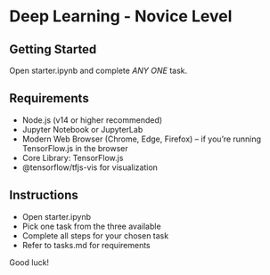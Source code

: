 # Deep Learning - Novice Level
## Getting Started
Open starter.ipynb and complete *ANY ONE* task.
## Requirements
- Node.js (v14 or higher recommended)
- Jupyter Notebook or JupyterLab
- Modern Web Browser (Chrome, Edge, Firefox) – if you’re running TensorFlow.js in the browser
- Core Library: TensorFlow.js
- @tensorflow/tfjs-vis for visualization

## Instructions
- Open starter.ipynb
- Pick one task from the three available
- Complete all steps for your chosen task
- Refer to tasks.md for requirements

Good luck!
